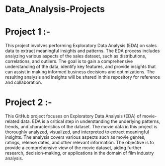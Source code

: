 # Data_Analysis-Projects
# Project 1 :- 
This project involves performing Exploratory Data Analysis (EDA) on sales data to extract meaningful insights and patterns. The EDA process includes analyzing various aspects of the sales dataset, such as distributions, correlations, and outliers. The goal is to gain a comprehensive understanding of the data, identify key features, and provide insights that can assist in making informed business decisions and optimizations. The resulting analysis and insights will be shared in this repository for reference and collaboration.
# Project 2 :-
This GitHub project focuses on Exploratory Data Analysis (EDA) of movie-related data. EDA is a critical step in understanding the underlying patterns, trends, and characteristics of the dataset. The movie data in this project is thoroughly analyzed, visualized, and interpreted to extract meaningful insights. The analysis covers various aspects such as movie genres, ratings, release dates, and other relevant information. The objective is to provide a comprehensive view of the movie dataset, aiding further research, decision-making, or applications in the domain of film industry analysis.


